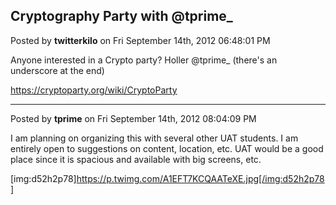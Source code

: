 ## Cryptography Party with @tprime_
Posted by **twitterkilo** on Fri September 14th, 2012 06:48:01 PM

Anyone interested in a Crypto party? Holler @tprime_ (there's an underscore at the end)

<!-- m --><a class="postlink" href="https://cryptoparty.org/wiki/CryptoParty">https://cryptoparty.org/wiki/CryptoParty</a><!-- m -->

--------------------------------------------------------------------------------

Posted by **tprime** on Fri September 14th, 2012 08:04:09 PM

I am planning on organizing this with several other UAT students. I am entirely open to suggestions on content, location, etc. UAT would be a good place since it is spacious and available with big screens, etc.

[img:d52h2p78]https://p.twimg.com/A1EFT7KCQAATeXE.jpg[/img:d52h2p78]
